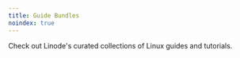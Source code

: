 ```yaml
---
title: Guide Bundles
noindex: true
---
```


Check out Linode's curated collections of Linux guides and tutorials.